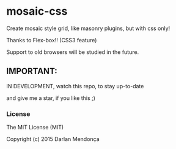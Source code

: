 # mosaic-css

Create mosaic style grid, like masonry plugins, but with css only!

Thanks to Flex-box!! (CSS3 feature)

Support to old browsers will be studied in the future.


## IMPORTANT: 
IN DEVELOPMENT, watch this repo, to stay up-to-date

and give me a star, if you like this ;)

<!-- # install

Install using ```bower``` or ```npm```.

```sh
bower install --save mosaic-css
```

```sh
npm install --save mosaic-css
``` -->

### License

The MIT License (MIT)

Copyright (c) 2015 Darlan Mendonça


